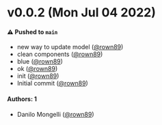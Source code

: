 # v0.0.2 (Mon Jul 04 2022)

#### ⚠️ Pushed to `main`

- new way to update model ([@rown89](https://github.com/rown89))
- clean components ([@rown89](https://github.com/rown89))
- blue ([@rown89](https://github.com/rown89))
- ok ([@rown89](https://github.com/rown89))
- init ([@rown89](https://github.com/rown89))
- Initial commit ([@rown89](https://github.com/rown89))

#### Authors: 1

- Danilo Mongelli ([@rown89](https://github.com/rown89))
